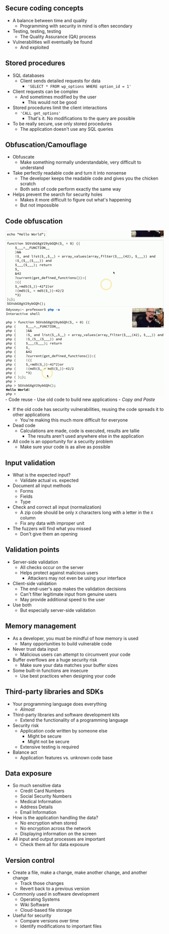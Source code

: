 ## Secure coding concepts
- A balance between time and quality
	- Programming with security in mind is often secondary
- Testing, testing, testing
	- The Quality Assurance (QA) process
- Vulnerabilities will eventually be found
	- And exploited

## Stored procedures
- SQL databases
	- Client sends detailed requests for data
		- `'SELECT * FROM wp_options WHERE option_id = 1'`
- Client requests can be complex
	- And sometimes modified by the user
		- This would not be good
- Stored procedures limit the client interactions
	- `'CALL get_options'`
		- That's it. No modifications to the query are possible
- To be really secure, use only stored procedures
	- The application doesn't use any SQL queries

## Obfuscation/Camouflage
- Obfuscate
	- Make something normally understandable, very difficult to understand
- Take perfectly readable code and turn it into nonsense
	- The developer keeps the readable code and gives you the chicken scratch
	- Both sets of code perform exactly the same way
- Helps prevent the search for security holes
	- Makes it more difficult to figure out what's happening
	- But not impossible

## Code obfuscation

![](Images/Pasted%20image%2020240417192634.png)![](Images/Pasted%20image%2020240417192711.png)- Code reuse
	- Use old code to build new applications
		- *Copy and Paste*
- If the old code has security vulnerabilities, reusing the code spreads it to other applications
	- You're making this much more difficult for everyone
- Dead code
	- Calculations are made, code is executed, results are tallie
		- The results aren't used anywhere else in the application
- All code is an opportunity for a security problem
	- Make sure your code is as alive as possible

## Input validation
- What is the expected input?
	- Validate actual vs. expected
- Document all input methods
	- Forms
	- Fields
	- Type
- Check and correct all input (normalization)
	- A zip code should be only `X` characters long with a letter in the `X` column
	- Fix any data with improper unit
- The fuzzers will find what you missed
	- Don't give them an opening

## Validation points
- Server-side validation
	- All checks occur on the server
	- Helps protect against malicious users
		- Attackers may not even be using your interface
- Client-side validation
	- The end-user's app makes the validation decisions
	- Can't filter legitimate input from genuine users
	- May provide additional speed to the user
- Use both
	- But especially server-side validation

## Memory management
- As a developer, you must be mindful of how memory is used
	- Many opportunities to build vulnerable code
- Never trust data input
	- Malicious users can attempt to circumvent your code
- Buffer overflows are a huge security risk
	- Make sure your data matches your buffer sizes
- Some built-in functions are insecure
	- Use best practices when designing your code

## Third-party libraries and SDKs
- Your programming language does everything
	- *Almost*
- Third-party libraries and software development kits
	- Extend the functionality of a programming language
- Security risk
	- Application code written by someone else
		- Might be secure
		- Might not be secure
	- Extensive testing is required
- Balance act
	- Application features vs. unknown code base

## Data exposure
- So much sensitive data
	- Credit Card Numbers
	- Social Security Numbers
	- Medical Information
	- Address Details
	- Email Information
- How is the application handling the data?
	- No encryption when stored
	- No encryption across the network
	- Displaying information on the screen
- All input and output processes are important
	- Check them all for data exposure

## Version control
- Create a file, make a change, make another change, and another change
	- Track those changes
	- Revert back to a previous version
- Commonly used in software development
	- Operating Systems
	- Wiki Software
	- Cloud-based file storage
- Useful for security
	- Compare versions over time
	- Identify modifications to important files

